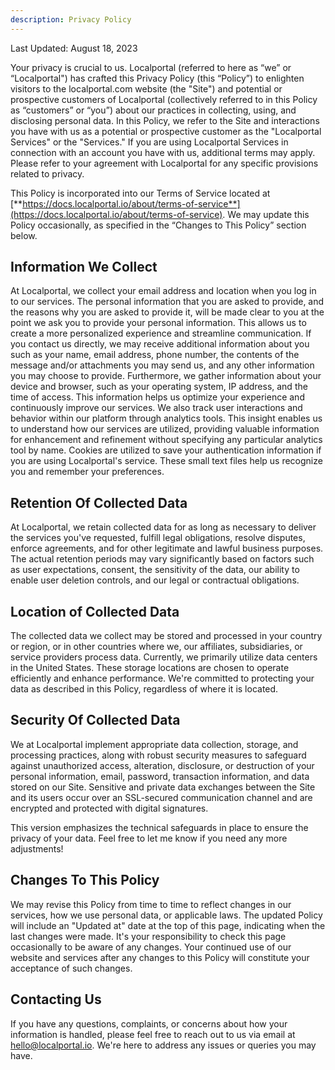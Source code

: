 ```yaml
---
description: Privacy Policy
---
```


Last Updated: August 18, 2023

Your privacy is crucial to us. Localportal (referred to here as “we” or “Localportal") has crafted this Privacy Policy (this “Policy”) to enlighten visitors to the localportal.com website (the "Site") and potential or prospective customers of Localportal (collectively referred to in this Policy as “customers” or “you”) about our practices in collecting, using, and disclosing personal data. In this Policy, we refer to the Site and interactions you have with us as a potential or prospective customer as the "Localportal Services" or the "Services." If you are using Localportal Services in connection with an account you have with us, additional terms may apply. Please refer to your agreement with Localportal for any specific provisions related to privacy.

This Policy is incorporated into our Terms of Service located at [**https://docs.localportal.io/about/terms-of-service**](https://docs.localportal.io/about/terms-of-service). We may update this Policy occasionally, as specified in the “Changes to This Policy” section below.

## Information We Collect

At Localportal, we collect your email address and location when you log in to our services. The personal information that you are asked to provide, and the reasons why you are asked to provide it, will be made clear to you at the point we ask you to provide your personal information. This allows us to create a more personalized experience and streamline communication. If you contact us directly, we may receive additional information about you such as your name, email address, phone number, the contents of the message and/or attachments you may send us, and any other information you may choose to provide. Furthermore, we gather information about your device and browser, such as your operating system, IP address, and the time of access. This information helps us optimize your experience and continuously improve our services. We also track user interactions and behavior within our platform through analytics tools. This insight enables us to understand how our services are utilized, providing valuable information for enhancement and refinement without specifying any particular analytics tool by name. Cookies are utilized to save your authentication information if you are using Localportal's service. These small text files help us recognize you and remember your preferences.

## Retention Of Collected Data

At Localportal, we retain collected data for as long as necessary to deliver the services you've requested, fulfill legal obligations, resolve disputes, enforce agreements, and for other legitimate and lawful business purposes. The actual retention periods may vary significantly based on factors such as user expectations, consent, the sensitivity of the data, our ability to enable user deletion controls, and our legal or contractual obligations.

## Location of Collected Data
The collected data we collect may be stored and processed in your country or region, or in other countries where we, our affiliates, subsidiaries, or service providers process data. Currently, we primarily utilize data centers in the United States. These storage locations are chosen to operate efficiently and enhance performance. We're committed to protecting your data as described in this Policy, regardless of where it is located.

## Security Of Collected Data

We at Localportal implement appropriate data collection, storage, and processing practices, along with robust security measures to safeguard against unauthorized access, alteration, disclosure, or destruction of your personal information, email, password, transaction information, and data stored on our Site. Sensitive and private data exchanges between the Site and its users occur over an SSL-secured communication channel and are encrypted and protected with digital signatures.

This version emphasizes the technical safeguards in place to ensure the privacy of your data. Feel free to let me know if you need any more adjustments!

## Changes To This Policy

We may revise this Policy from time to time to reflect changes in our services, how we use personal data, or applicable laws. The updated Policy will include an "Updated at" date at the top of this page, indicating when the last changes were made. It's your responsibility to check this page occasionally to be aware of any changes. Your continued use of our website and services after any changes to this Policy will constitute your acceptance of such changes.

## Contacting Us

If you have any questions, complaints, or concerns about how your information is handled, please feel free to reach out to us via email at hello@localportal.io. We're here to address any issues or queries you may have.
